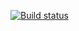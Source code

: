 [![Build status](https://ci.appveyor.com/api/projects/status/a8819p7rg9cbbgem/branch/main?svg=true)](https://ci.appveyor.com/project/alenakatkova96/rest/branch/main)

